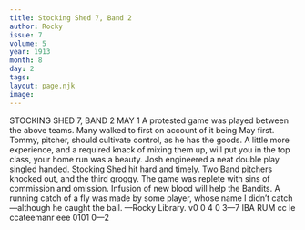 ```yaml
---
title: Stocking Shed 7, Band 2
author: Rocky
issue: 7
volume: 5
year: 1913
month: 8
day: 2
tags:
layout: page.njk
image:
---
```

STOCKING SHED 7, BAND 2    MAY 1    A protested game was played between the above teams. Many walked to first on account of it being May first. Tommy, pitcher, should cultivate control, as he has the goods. A little more experience, and a required knack of mixing them up, will put you in the top class, your home run was a beauty. Josh engineered a neat double play singled handed. Stocking Shed hit hard and timely. Two Band pitchers knocked out, and the third groggy. The game was replete with sins of commission and omission. Infusion of new blood will help the Bandits. A running catch of a fly was made by some player, whose name I didn’t catch —although he caught the ball. —Rocky       Library. v0 0 4 0 3—7 IBA RUM cc le ccateemanr eee 0101 0—2 


